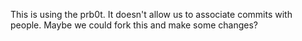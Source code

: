 This is using the prb0t. It doesn't allow us to associate commits with people. Maybe we could fork this and make some changes?